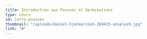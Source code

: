 ```yaml
---
title: Introduction aux Pousses et Germinations
type: Cours
id: intro-pousses
thumbnail: "/uploads/daniel-hjalmarsson-269425-unsplash.jpg"
link: "#"
---
```

